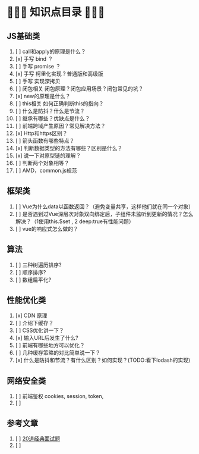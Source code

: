 #  🦕🐳🦖 知识点目录  🦖🐳🦕

## JS基础类

1. [ ] call和apply的原理是什么？
2. [x] 手写 bind ？
3. [ ] 手写 promise ？
4. [x] 手写 柯里化实现？普通版和高级版
5. [ ] 手写 实现深拷贝
6. [ ] 闭包相关 闭包原理？闭包应用场景？闭包常见的坑？
7. [x] new的原理是什么？
8. [ ] this相关 如何正确判断this的指向？
9. [ ] 什么是防抖？什么是节流？
10. [ ] 继承有哪些？优缺点是什么？
11. [ ] 前端跨域产生原因？常见解决方法？
12. [x] Http和https区别？
13. [ ] 箭头函数有哪些特点？
14. [x] 判断数据类型的方法有哪些？区别是什么？
15. [x] 说一下对原型链的理解？
16. [ ] 判断两个对象相等？
17. [ ] AMD，common.js规范


## 框架类

1. [ ] Vue为什么data以函数返回？（避免变量共享，这样他们就在同一个对象）
2. [ ] 是否遇到过Vue深层次对象双向绑定后，子组件未监听到更新的情况？怎么解决？（1使用this.$set , 2 deep:true有性能问题）
3. [ ] vue的响应式怎么做的？

## 算法

1. [ ] 三种树遍历排序?
2. [ ] 顺序排序?
3. [ ] 数组扁平化?


## 性能优化类

1. [x] CDN 原理
2. [ ] 介绍下缓存？
3. [ ] CSS优化讲一下？
4. [x] 输入URL后发生了什么?
5. [ ] 前端有哪些地方可以优化？
6. [ ] 几种缓存策略的对比简单说一下？
7. [x] 什么是防抖和节流？有什么区别？如何实现？(TODO:看下lodash的实现)



## 网络安全类


1. [ ] 前端鉴权 cookies, session, token,
2. [ ] 












## 参考文章
1. [ ] [20道经典面试题](https://juejin.im/post/5d124a12f265da1b9163a28d)
2. [ ] 